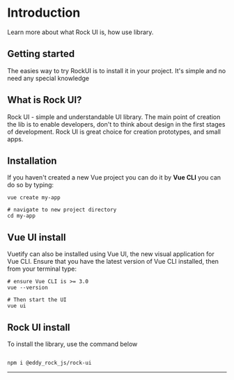 # Introduction

Learn more about what Rock UI is, how use library. 

## Getting started

The easies way to try RockUI is to install it in your project.
It's simple and no need any special knowledge

## What is Rock UI?

Rock UI -  simple and understandable UI library.
The main point of creation the lib is to enable developers,
don't to think about design in the first stages of development.
Rock UI is great choice for creation prototypes, and small apps.


## Installation

If you haven't created a new Vue project you can do it by <b>Vue CLI</b> you can do so by typing:
````
vue create my-app

# navigate to new project directory
cd my-app
````

## Vue UI install

Vuetify can also be installed using Vue UI, the new visual application for Vue CLI. Ensure that you have the latest
version of Vue CLI installed, then from your terminal type:

````
# ensure Vue CLI is >= 3.0
vue --version

# Then start the UI
vue ui
````

## Rock UI install

To install the library, use the command below
````

npm i @eddy_rock_js/rock-ui

````
****

